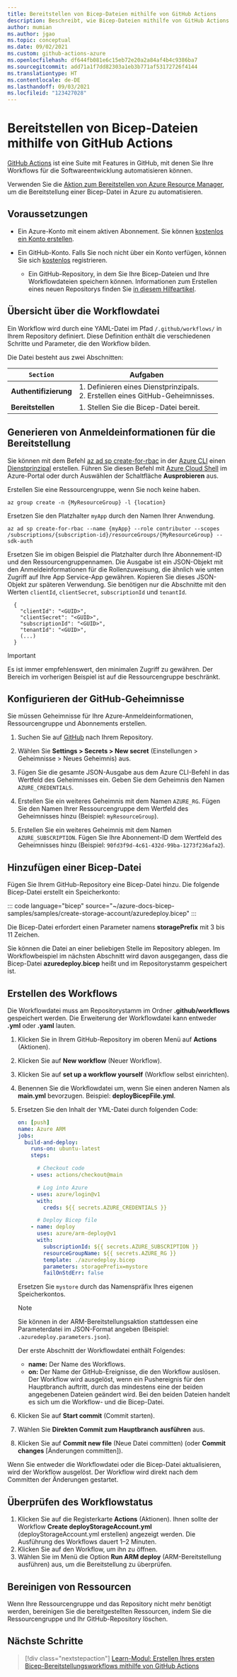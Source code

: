 ```yaml
---
title: Bereitstellen von Bicep-Dateien mithilfe von GitHub Actions
description: Beschreibt, wie Bicep-Dateien mithilfe von GitHub Actions bereitgestellt werden.
author: mumian
ms.author: jgao
ms.topic: conceptual
ms.date: 09/02/2021
ms.custom: github-actions-azure
ms.openlocfilehash: df644fb081e6c15eb72e20a2a84af4b4c9386ba7
ms.sourcegitcommit: add71a1f7dd82303a1eb3b771af53172726f4144
ms.translationtype: HT
ms.contentlocale: de-DE
ms.lasthandoff: 09/03/2021
ms.locfileid: "123427028"
---
```

# <a name="deploy-bicep-files-by-using-github-actions"></a>Bereitstellen von Bicep-Dateien mithilfe von GitHub Actions

[GitHub Actions](https://docs.github.com/en/actions) ist eine Suite mit Features in GitHub, mit denen Sie Ihre Workflows für die Softwareentwicklung automatisieren können.

Verwenden Sie die [Aktion zum Bereitstellen von Azure Resource Manager](https://github.com/marketplace/actions/deploy-azure-resource-manager-arm-template), um die Bereitstellung einer Bicep-Datei in Azure zu automatisieren.

## <a name="prerequisites"></a>Voraussetzungen

- Ein Azure-Konto mit einem aktiven Abonnement. Sie können [kostenlos ein Konto erstellen](https://azure.microsoft.com/free/?WT.mc_id=A261C142F).
- Ein GitHub-Konto. Falls Sie noch nicht über ein Konto verfügen, können Sie sich [kostenlos](https://github.com/join) registrieren.

  - Ein GitHub-Repository, in dem Sie Ihre Bicep-Dateien und Ihre Workflowdateien speichern können. Informationen zum Erstellen eines neuen Repositorys finden Sie [in diesem Hilfeartikel](https://docs.github.com/github/creating-cloning-and-archiving-repositories/creating-a-new-repository).

## <a name="workflow-file-overview"></a>Übersicht über die Workflowdatei

Ein Workflow wird durch eine YAML-Datei im Pfad `/.github/workflows/` in Ihrem Repository definiert. Diese Definition enthält die verschiedenen Schritte und Parameter, die den Workflow bilden.

Die Datei besteht aus zwei Abschnitten:

|`Section`  |Aufgaben  |
|---------|---------|
|**Authentifizierung** | 1. Definieren eines Dienstprinzipals. <br /> 2. Erstellen eines GitHub-Geheimnisses. |
|**Bereitstellen** | 1. Stellen Sie die Bicep-Datei bereit. |

## <a name="generate-deployment-credentials"></a>Generieren von Anmeldeinformationen für die Bereitstellung

Sie können mit dem Befehl [az ad sp create-for-rbac](/cli/azure/ad/sp#az_ad_sp_create_for_rbac) in der [Azure CLI](/cli/azure/) einen [Dienstprinzipal](../../active-directory/develop/app-objects-and-service-principals.md#service-principal-object) erstellen. Führen Sie diesen Befehl mit [Azure Cloud Shell](https://shell.azure.com/) im Azure-Portal oder durch Auswählen der Schaltfläche **Ausprobieren** aus.

Erstellen Sie eine Ressourcengruppe, wenn Sie noch keine haben.

```azurecli-interactive
az group create -n {MyResourceGroup} -l {location}
```

Ersetzen Sie den Platzhalter `myApp` durch den Namen Ihrer Anwendung.

```azurecli-interactive
az ad sp create-for-rbac --name {myApp} --role contributor --scopes /subscriptions/{subscription-id}/resourceGroups/{MyResourceGroup} --sdk-auth
```

Ersetzen Sie im obigen Beispiel die Platzhalter durch Ihre Abonnement-ID und den Ressourcengruppennamen. Die Ausgabe ist ein JSON-Objekt mit den Anmeldeinformationen für die Rollenzuweisung, die ähnlich wie unten Zugriff auf Ihre App Service-App gewähren. Kopieren Sie dieses JSON-Objekt zur späteren Verwendung. Sie benötigen nur die Abschnitte mit den Werten `clientId`, `clientSecret`, `subscriptionId` und `tenantId`.

```output
  {
    "clientId": "<GUID>",
    "clientSecret": "<GUID>",
    "subscriptionId": "<GUID>",
    "tenantId": "<GUID>",
    (...)
  }
```

> [!IMPORTANT]
> Es ist immer empfehlenswert, den minimalen Zugriff zu gewähren. Der Bereich im vorherigen Beispiel ist auf die Ressourcengruppe beschränkt.

## <a name="configure-the-github-secrets"></a>Konfigurieren der GitHub-Geheimnisse

Sie müssen Geheimnisse für Ihre Azure-Anmeldeinformationen, Ressourcengruppe und Abonnements erstellen.

1. Suchen Sie auf [GitHub](https://github.com/) nach Ihrem Repository.

1. Wählen Sie **Settings > Secrets > New secret** (Einstellungen > Geheimnisse > Neues Geheimnis) aus.

1. Fügen Sie die gesamte JSON-Ausgabe aus dem Azure CLI-Befehl in das Wertfeld des Geheimnisses ein. Geben Sie dem Geheimnis den Namen `AZURE_CREDENTIALS`.

1. Erstellen Sie ein weiteres Geheimnis mit dem Namen `AZURE_RG`. Fügen Sie den Namen Ihrer Ressourcengruppe dem Wertfeld des Geheimnisses hinzu (Beispiel: `myResourceGroup`).

1. Erstellen Sie ein weiteres Geheimnis mit dem Namen `AZURE_SUBSCRIPTION`. Fügen Sie Ihre Abonnement-ID dem Wertfeld des Geheimnisses hinzu (Beispiel: `90fd3f9d-4c61-432d-99ba-1273f236afa2`).

## <a name="add-a-bicep-file"></a>Hinzufügen einer Bicep-Datei

Fügen Sie Ihrem GitHub-Repository eine Bicep-Datei hinzu. Die folgende Bicep-Datei erstellt ein Speicherkonto:

::: code language="bicep" source="~/azure-docs-bicep-samples/samples/create-storage-account/azuredeploy.bicep" :::

Die Bicep-Datei erfordert einen Parameter namens **storagePrefix** mit 3 bis 11 Zeichen.

Sie können die Datei an einer beliebigen Stelle im Repository ablegen. Im Workflowbeispiel im nächsten Abschnitt wird davon ausgegangen, dass die Bicep-Datei **azuredeploy.bicep** heißt und im Repositorystamm gespeichert ist.

## <a name="create-workflow"></a>Erstellen des Workflows

Die Workflowdatei muss am Repositorystamm im Ordner **.github/workflows** gespeichert werden. Die Erweiterung der Workflowdatei kann entweder **.yml** oder **.yaml** lauten.

1. Klicken Sie in Ihrem GitHub-Repository im oberen Menü auf **Actions** (Aktionen).
1. Klicken Sie auf **New workflow** (Neuer Workflow).
1. Klicken Sie auf **set up a workflow yourself** (Workflow selbst einrichten).
1. Benennen Sie die Workflowdatei um, wenn Sie einen anderen Namen als **main.yml** bevorzugen. Beispiel: **deployBicepFile.yml**.
1. Ersetzen Sie den Inhalt der YML-Datei durch folgenden Code:

    ```yml
    on: [push]
    name: Azure ARM
    jobs:
      build-and-deploy:
        runs-on: ubuntu-latest
        steps:

          # Checkout code
        - uses: actions/checkout@main

          # Log into Azure
        - uses: azure/login@v1
          with:
            creds: ${{ secrets.AZURE_CREDENTIALS }}

          # Deploy Bicep file
        - name: deploy
          uses: azure/arm-deploy@v1
          with:
            subscriptionId: ${{ secrets.AZURE_SUBSCRIPTION }}
            resourceGroupName: ${{ secrets.AZURE_RG }}
            template: ./azuredeploy.bicep
            parameters: storagePrefix=mystore
            failOnStdErr: false
    ```

    Ersetzen Sie `mystore` durch das Namenspräfix Ihres eigenen Speicherkontos.

    > [!NOTE]
    > Sie können in der ARM-Bereitstellungsaktion stattdessen eine Parameterdatei im JSON-Format angeben (Beispiel: `.azuredeploy.parameters.json`).

    Der erste Abschnitt der Workflowdatei enthält Folgendes:

    - **name:** Der Name des Workflows.
    - **on:** Der Name der GitHub-Ereignisse, die den Workflow auslösen. Der Workflow wird ausgelöst, wenn ein Pushereignis für den Hauptbranch auftritt, durch das mindestens eine der beiden angegebenen Dateien geändert wird. Bei den beiden Dateien handelt es sich um die Workflow- und die Bicep-Datei.

1. Klicken Sie auf **Start commit** (Commit starten).
1. Wählen Sie **Direkten Commit zum Hauptbranch ausführen** aus.
1. Klicken Sie auf **Commit new file** (Neue Datei committen) (oder **Commit changes** [Änderungen committen]).

Wenn Sie entweder die Workflowdatei oder die Bicep-Datei aktualisieren, wird der Workflow ausgelöst. Der Workflow wird direkt nach dem Committen der Änderungen gestartet.

## <a name="check-workflow-status"></a>Überprüfen des Workflowstatus

1. Klicken Sie auf die Registerkarte **Actions** (Aktionen). Ihnen sollte der Workflow **Create deployStorageAccount.yml** (deployStorageAccount.yml erstellen) angezeigt werden. Die Ausführung des Workflows dauert 1–2 Minuten.
1. Klicken Sie auf den Workflow, um ihn zu öffnen.
1. Wählen Sie im Menü die Option **Run ARM deploy** (ARM-Bereitstellung ausführen) aus, um die Bereitstellung zu überprüfen.

## <a name="clean-up-resources"></a>Bereinigen von Ressourcen

Wenn Ihre Ressourcengruppe und das Repository nicht mehr benötigt werden, bereinigen Sie die bereitgestellten Ressourcen, indem Sie die Ressourcengruppe und Ihr GitHub-Repository löschen.

## <a name="next-steps"></a>Nächste Schritte

> [!div class="nextstepaction"]
> [Learn-Modul: Erstellen Ihres ersten Bicep-Bereitstellungsworkflows mithilfe von GitHub Actions](/learn/modules/build-first-bicep-deployment-pipeline-using-github-actions/)

